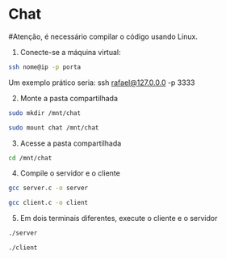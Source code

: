 # Chat

#Atenção, é necessário compilar o código usando Linux.

1. Conecte-se a máquina virtual:
```sh
ssh nome@ip -p porta
```
Um exemplo prático seria: ssh rafael@127.0.0.0 -p 3333

2. Monte a pasta compartilhada
```sh
sudo mkdir /mnt/chat
```
```sh
sudo mount chat /mnt/chat
```

3. Acesse a pasta compartilhada
```sh
cd /mnt/chat
```

4. Compile o servidor e o cliente
```sh
gcc server.c -o server
```
```sh
gcc client.c -o client
```

5. Em dois terminais diferentes, execute o cliente e o servidor
```sh
./server
```
```sh
./client
```